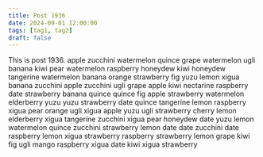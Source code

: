 ```yaml
---
title: Post 1936
date: 2024-09-01 12:00:00
tags: [tag1, tag2]
draft: false
---
```

This is post 1936.
apple
zucchini
watermelon
quince
grape
watermelon
ugli
banana
kiwi
pear
watermelon
raspberry
honeydew
kiwi
honeydew
tangerine
watermelon
banana
orange
strawberry
fig
yuzu
lemon
xigua
banana
zucchini
apple
zucchini
ugli
grape
apple
kiwi
nectarine
raspberry
date
strawberry
banana
quince
quince
fig
apple
strawberry
watermelon
elderberry
yuzu
yuzu
strawberry
date
quince
tangerine
lemon
raspberry
xigua
pear
orange
ugli
xigua
apple
yuzu
ugli
strawberry
cherry
lemon
elderberry
xigua
tangerine
zucchini
xigua
pear
honeydew
date
yuzu
lemon
watermelon
quince
zucchini
strawberry
lemon
date
date
zucchini
date
raspberry
lemon
xigua
strawberry
raspberry
strawberry
lemon
grape
kiwi
fig
ugli
mango
raspberry
xigua
date
kiwi
xigua
strawberry
